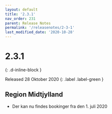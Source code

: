 ```yaml
---
layout: default
title: '2.3.1'
nav_order: 231
parent: Release Notes
permalink: '/releasenotes/2-3-1'
last_modified_date: '2020-10-28'
---
```


# 2.3.1
{: .d-inline-block }

Released 28 Oktober 2020
{: .label .label-green }

## Region Midtjylland

- Der kan nu findes bookinger fra den 1. juli 2020
